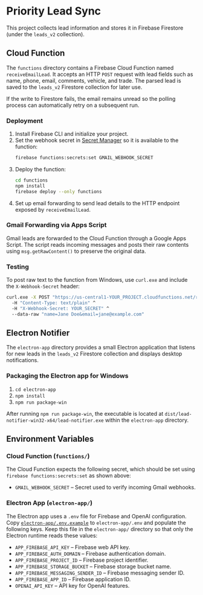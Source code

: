 # Priority Lead Sync

This project collects lead information and stores it in Firebase Firestore (under the `leads_v2` collection).

## Cloud Function

The `functions` directory contains a Firebase Cloud Function named `receiveEmailLead`. It accepts an HTTP `POST` request with lead fields such as name, phone, email, comments, vehicle, and trade. The parsed lead is saved to the `leads_v2` Firestore collection for later use.

If the write to Firestore fails, the email remains unread so the polling process can automatically retry on a subsequent run.

### Deployment

1. Install Firebase CLI and initialize your project.
2. Set the webhook secret in [Secret Manager](https://firebase.google.com/docs/functions/config-env#set_environment_configuration) so it is available to the function:
   ```bash
   firebase functions:secrets:set GMAIL_WEBHOOK_SECRET
   ```
3. Deploy the function:
   ```bash
   cd functions
   npm install
   firebase deploy --only functions
   ```
4. Set up email forwarding to send lead details to the HTTP endpoint exposed by `receiveEmailLead`.

### Gmail Forwarding via Apps Script

Gmail leads are forwarded to the Cloud Function through a Google Apps Script. The script reads incoming messages and posts their raw contents using `msg.getRawContent()` to preserve the original data.

### Testing

To post raw text to the function from Windows, use `curl.exe` and include the `X-Webhook-Secret` header:

```bat
curl.exe -X POST "https://us-central1-YOUR_PROJECT.cloudfunctions.net/receiveEmailLead" ^
  -H "Content-Type: text/plain" ^
  -H "X-Webhook-Secret: YOUR_SECRET" ^
  --data-raw "name=Jane Doe&email=jane@example.com"
```

## Electron Notifier

The `electron-app` directory provides a small Electron application that listens for new leads in the `leads_v2` Firestore collection and displays desktop notifications.

### Packaging the Electron app for Windows

1. `cd electron-app`
2. `npm install`
3. `npm run package-win`

After running `npm run package-win`, the executable is located at `dist/lead-notifier-win32-x64/lead-notifier.exe` within the `electron-app` directory.


## Environment Variables

### Cloud Function (`functions/`)

The Cloud Function expects the following secret, which should be set using `firebase functions:secrets:set` as shown above:

- `GMAIL_WEBHOOK_SECRET` – Secret used to verify incoming Gmail webhooks.

### Electron App (`electron-app/`)

The Electron app uses a `.env` file for Firebase and OpenAI configuration. Copy [`electron-app/.env.example`](electron-app/.env.example) to `electron-app/.env` and populate the following keys. Keep this file in the `electron-app/` directory so that only the Electron runtime reads these values:

- `APP_FIREBASE_API_KEY` – Firebase web API key.
- `APP_FIREBASE_AUTH_DOMAIN` – Firebase authentication domain.
- `APP_FIREBASE_PROJECT_ID` – Firebase project identifier.
- `APP_FIREBASE_STORAGE_BUCKET` – Firebase storage bucket name.
- `APP_FIREBASE_MESSAGING_SENDER_ID` – Firebase messaging sender ID.
- `APP_FIREBASE_APP_ID` – Firebase application ID.
- `OPENAI_API_KEY` – API key for OpenAI features.

